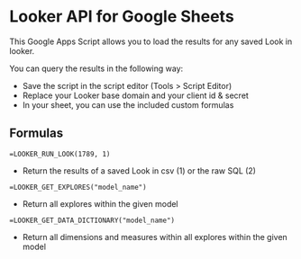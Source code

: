 # Looker API for Google Sheets

This Google Apps Script allows you to load the results for any saved Look in looker.

You can query the results in the following way:

* Save the script in the script editor (Tools > Script Editor)
* Replace your Looker base domain and your client id & secret
* In your sheet, you can use the included custom formulas

## Formulas

`=LOOKER_RUN_LOOK(1789, 1)`
* Return the results of a saved Look in csv (1) or the raw SQL (2)

`=LOOKER_GET_EXPLORES("model_name")`
* Return all explores within the given model

`=LOOKER_GET_DATA_DICTIONARY("model_name")`
* Return all dimensions and measures within all explores within the given model

